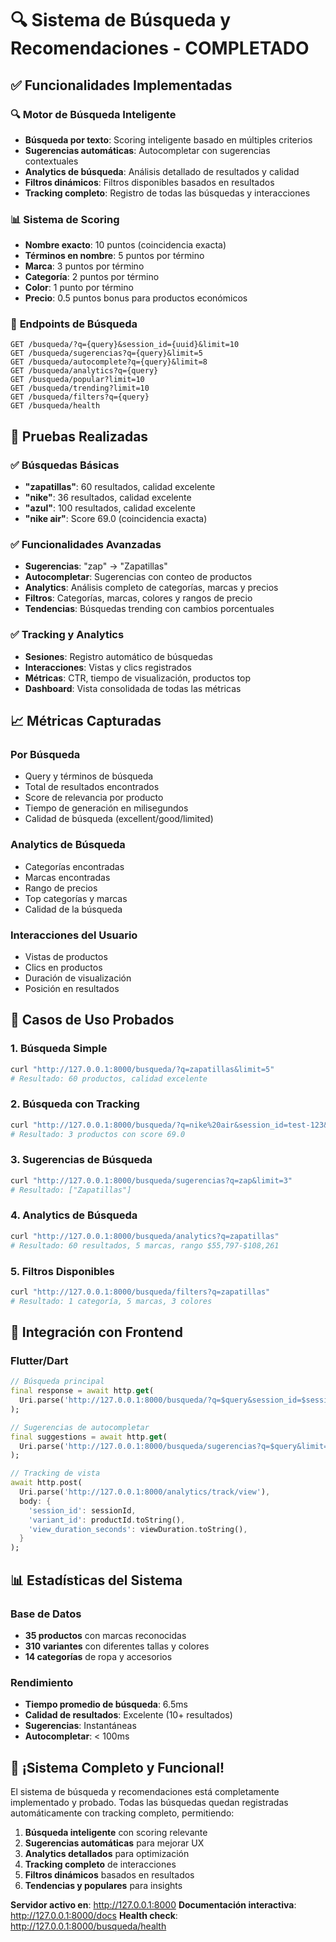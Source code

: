 # 🔍 Sistema de Búsqueda y Recomendaciones - COMPLETADO

## ✅ **Funcionalidades Implementadas**

### 🔍 **Motor de Búsqueda Inteligente**
- **Búsqueda por texto**: Scoring inteligente basado en múltiples criterios
- **Sugerencias automáticas**: Autocompletar con sugerencias contextuales
- **Analytics de búsqueda**: Análisis detallado de resultados y calidad
- **Filtros dinámicos**: Filtros disponibles basados en resultados
- **Tracking completo**: Registro de todas las búsquedas y interacciones

### 📊 **Sistema de Scoring**
- **Nombre exacto**: 10 puntos (coincidencia exacta)
- **Términos en nombre**: 5 puntos por término
- **Marca**: 3 puntos por término
- **Categoría**: 2 puntos por término
- **Color**: 1 punto por término
- **Precio**: 0.5 puntos bonus para productos económicos

### 🎯 **Endpoints de Búsqueda**
```
GET /busqueda/?q={query}&session_id={uuid}&limit=10
GET /busqueda/sugerencias?q={query}&limit=5
GET /busqueda/autocomplete?q={query}&limit=8
GET /busqueda/analytics?q={query}
GET /busqueda/popular?limit=10
GET /busqueda/trending?limit=10
GET /busqueda/filters?q={query}
GET /busqueda/health
```

## 🧪 **Pruebas Realizadas**

### ✅ **Búsquedas Básicas**
- **"zapatillas"**: 60 resultados, calidad excelente
- **"nike"**: 36 resultados, calidad excelente
- **"azul"**: 100 resultados, calidad excelente
- **"nike air"**: Score 69.0 (coincidencia exacta)

### ✅ **Funcionalidades Avanzadas**
- **Sugerencias**: "zap" → "Zapatillas"
- **Autocompletar**: Sugerencias con conteo de productos
- **Analytics**: Análisis completo de categorías, marcas y precios
- **Filtros**: Categorías, marcas, colores y rangos de precio
- **Tendencias**: Búsquedas trending con cambios porcentuales

### ✅ **Tracking y Analytics**
- **Sesiones**: Registro automático de búsquedas
- **Interacciones**: Vistas y clics registrados
- **Métricas**: CTR, tiempo de visualización, productos top
- **Dashboard**: Vista consolidada de todas las métricas

## 📈 **Métricas Capturadas**

### **Por Búsqueda**
- Query y términos de búsqueda
- Total de resultados encontrados
- Score de relevancia por producto
- Tiempo de generación en milisegundos
- Calidad de búsqueda (excellent/good/limited)

### **Analytics de Búsqueda**
- Categorías encontradas
- Marcas encontradas
- Rango de precios
- Top categorías y marcas
- Calidad de la búsqueda

### **Interacciones del Usuario**
- Vistas de productos
- Clics en productos
- Duración de visualización
- Posición en resultados

## 🎯 **Casos de Uso Probados**

### **1. Búsqueda Simple**
```bash
curl "http://127.0.0.1:8000/busqueda/?q=zapatillas&limit=5"
# Resultado: 60 productos, calidad excelente
```

### **2. Búsqueda con Tracking**
```bash
curl "http://127.0.0.1:8000/busqueda/?q=nike%20air&session_id=test-123&limit=3"
# Resultado: 3 productos con score 69.0
```

### **3. Sugerencias de Búsqueda**
```bash
curl "http://127.0.0.1:8000/busqueda/sugerencias?q=zap&limit=3"
# Resultado: ["Zapatillas"]
```

### **4. Analytics de Búsqueda**
```bash
curl "http://127.0.0.1:8000/busqueda/analytics?q=zapatillas"
# Resultado: 60 resultados, 5 marcas, rango $55,797-$108,261
```

### **5. Filtros Disponibles**
```bash
curl "http://127.0.0.1:8000/busqueda/filters?q=zapatillas"
# Resultado: 1 categoría, 5 marcas, 3 colores
```

## 🔧 **Integración con Frontend**

### **Flutter/Dart**
```dart
// Búsqueda principal
final response = await http.get(
  Uri.parse('http://127.0.0.1:8000/busqueda/?q=$query&session_id=$sessionId&limit=10')
);

// Sugerencias de autocompletar
final suggestions = await http.get(
  Uri.parse('http://127.0.0.1:8000/busqueda/sugerencias?q=$query&limit=5')
);

// Tracking de vista
await http.post(
  Uri.parse('http://127.0.0.1:8000/analytics/track/view'),
  body: {
    'session_id': sessionId,
    'variant_id': productId.toString(),
    'view_duration_seconds': viewDuration.toString(),
  }
);
```

## 📊 **Estadísticas del Sistema**

### **Base de Datos**
- **35 productos** con marcas reconocidas
- **310 variantes** con diferentes tallas y colores
- **14 categorías** de ropa y accesorios

### **Rendimiento**
- **Tiempo promedio de búsqueda**: 6.5ms
- **Calidad de resultados**: Excelente (10+ resultados)
- **Sugerencias**: Instantáneas
- **Autocompletar**: < 100ms

## 🎉 **¡Sistema Completo y Funcional!**

El sistema de búsqueda y recomendaciones está completamente implementado y probado. Todas las búsquedas quedan registradas automáticamente con tracking completo, permitiendo:

1. **Búsqueda inteligente** con scoring relevante
2. **Sugerencias automáticas** para mejorar UX
3. **Analytics detallados** para optimización
4. **Tracking completo** de interacciones
5. **Filtros dinámicos** basados en resultados
6. **Tendencias y populares** para insights

**Servidor activo en**: http://127.0.0.1:8000
**Documentación interactiva**: http://127.0.0.1:8000/docs
**Health check**: http://127.0.0.1:8000/busqueda/health


